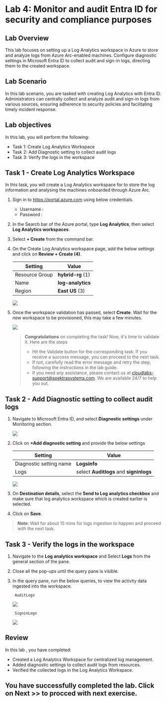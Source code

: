 # Lab 4: Monitor and audit Entra ID for security and compliance purposes

## Lab Overview 
This lab focuses on setting up a  Log Analytics workspace in Azure to store and analyze logs from Azure Arc-enabled machines. Configure diagnostic settings in Microsoft Entra ID to collect audit and sign-in logs, directing them to the created workspace.

## Lab Scenario
In this lab scenario, you are tasked with creating Log Analytics with Entra ID. Administrators can centrally collect and analyze audit and sign-in logs from various sources, ensuring adherence to security policies and facilitating timely incident response. 

## Lab objectives
In this lab, you will perform the following:

- Task 1: Create Log Analytics Workspace
- Task 2: Add Diagnostic setting to collect audit logs
- Task 3: Verify the logs in the workspace

## Task 1 - Create Log Analytics Workspace

In this task, you will create a Log Analytics workspace for to store the log information and analysing the machines onboarded through Azure Arc.

1. Sign in to https://portal.azure.com using below credentials.

    - Username : **<inject key="AzureAdUserEmail"></inject>**
    - Password : **<inject key="AzureAdUserPassword"></inject>**

1. In the Search bar of the Azure portal, type **Log Analytics**, then select **Log Analytics workspaces**.

1. Select **+ Create** from the command bar.
    
1. On the Create Log Analytics workspace page, add the below settings and click on **Review + Create (4)**.

      | Setting | Value|
      |----------|--------|
      | Resource Group | **hybrid-rg** (1)|
      | Name | **log-analytics<inject key="DeploymentID" enableCopy="false"/>**|
      | Region | **East US** (3)|

   ![](../media/lab4-1.png)

1. Once the workspace validation has passed, select **Create**. Wait for the new workspace to be provisioned, this may take a few minutes.

   ![](../media/lab4-2.png)

    > **Congratulations** on completing the task! Now, it's time to validate it. Here are the steps
    > - Hit the Validate button for the corresponding task. If you receive a success message, you can proceed to the next task. 
    > - If not, carefully read the error message and retry the step, following the instructions in the lab guide.
    > - If you need any assistance, please contact us at cloudlabs-support@spektrasystems.com. We are available 24/7 to help you out.

    <validation step="abc96da1-739e-47e8-a627-b36299a4f02b" />

## Task 2 - Add Diagnostic setting to collect audit logs

1. Navigate to Microsoft Entra ID, and select **Diagnostic settings** under Monitoring section.

   ![](../media/lab4-3.png)

1. Click on **+Add diagnostic setting** and provide the below settings

   | Setting | Value |
   -----------|---------
   | Diagnostic setting name | **Logsinfo** |
   |Logs | select **Auditlogs** and **signinlogs** |

   ![](../media/lab4-4.png)

1. On **Destination details**, select the **Send to Log analytics checkbox** and make sure that log analytics workspace which is created earlier is selected.

1. Click on **Save**.

  >**Note**: Wait for about 15 mins for logs ingestion to happen and proceed with the next task.

## Task 3 - Verify the logs in the workspace

1. Navigate to the **Log analytics workspace** and Select **Logs** from the general section of the pane.

1. Close all the pop-ups until the query pane is visible.

1. In the query pane, run the below queries, to view the activity data ingested into the workspace.

      ```
       AuditLogs
      ```
    ![](../media/lab4-5.png)

      ```
       SigninLogs
      ```
    ![](../media/lab4-6.png)

## Review
In this lab , you have completed:

- Created a Log Analytics Workspace for centralized log management.  
- Added diagnostic settings to collect audit logs from resources.  
- Verified the collected logs in the Log Analytics Workspace.

## You have successfully completed the lab. Click on Next >> to procced with next exercise.
